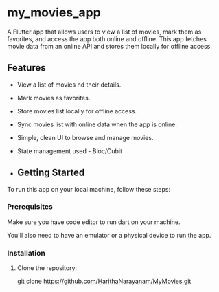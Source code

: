 # my_movies_app

A Flutter app that allows users to view a list of movies, mark them as favorites, and access the app both online and offline. This app fetches movie data from an online API and stores them locally for offline access.


## Features

- View a list of movies nd their details.
- Mark movies as favorites.
- Store movies list locally for offline access.
- Sync movies list with online data when the app is online.
- Simple, clean UI to browse and manage movies.
- State management used - Bloc/Cubit

- ## Getting Started

To run this app on your local machine, follow these steps:

### Prerequisites

Make sure you have code editor to run dart on your machine. 

You'll also need to have an emulator or a physical device to run the app.

### Installation

1. Clone the repository:

   git clone https://github.com/HarithaNarayanam/MyMovies.git



   
